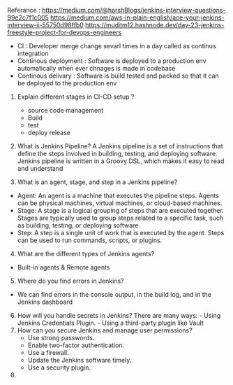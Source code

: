 Referance : https://medium.com/@harshBlogs/jenkins-interview-questions-99e2c7f1c005
            https://medium.com/aws-in-plain-english/ace-your-jenkins-interview-ii-55750d98ffb0
            https://muditm12.hashnode.dev/day-23-jenkins-freestyle-project-for-devops-engineers

- CI : Developer merge change sevarl times in a day called as continus integration 
- Continous deployment : Software is deployed to a production env automatically when ever chnages is made in codebase 
- Continous delivary : Software is build tested and packed so that it can be deployed to the production env 

1) Explain different stages in CI-CD setup ?
   - source code management
   - Build
   - test
   - deploy release
2)  What is Jenkins Pipeline?
A Jenkins pipeline is a set of instructions that define the steps involved in building, testing, and deploying software. Jenkins pipeline is written in a Groovy DSL, which makes it easy to read and understand

3) What is an agent, stage, and step in a Jenkins pipeline?
  -  Agent: An agent is a machine that executes the pipeline steps. Agents can be physical machines, virtual machines, or cloud-based machines.
  -  Stage: A stage is a logical grouping of steps that are executed together. Stages are typically used to group steps related to a specific task, such as building, testing, or deploying software.
  -  Step: A step is a single unit of work that is executed by the agent. Steps can be used to run commands, scripts, or plugins.
4) What are the different types of Jenkins agents?
  - Built-in agents & Remote agents
5) Where do you find errors in Jenkins?
  - We can find errors in the console output, in the build log, and in the Jenkins dashboard

6) How will you handle secrets in Jenkins?
        There are many ways:
         - Using Jenkins Credentials Plugin.
        - Using a third-party plugin like Vault
7) How can you secure Jenkins and manage user permissions?
      - Use strong passwords.
      - Enable two-factor authentication.
      - Use a firewall.
      - Update the Jenkins software timely.
      - Use a security plugin.
8) 
